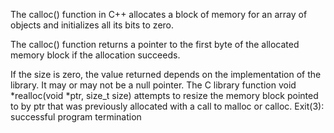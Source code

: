 The calloc() function in C++ allocates a block of memory for an array of objects and initializes all its bits to zero.

The calloc() function returns a pointer to the first byte of the allocated memory block if the allocation succeeds.

If the size is zero, the value returned depends on the implementation of the library. It may or may not be a null pointer.
The C library function void *realloc(void *ptr, size_t size) attempts to resize the memory block pointed to by ptr that was previously allocated with a call to malloc or calloc.
Exit(3): successful program termination

